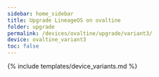 ```yaml
---
sidebar: home_sidebar
title: Upgrade LineageOS on ovaltine
folder: upgrade
permalink: /devices/ovaltine/upgrade/variant3/
device: ovaltine_variant3
toc: false
---
```

{% include templates/device_variants.md %}
